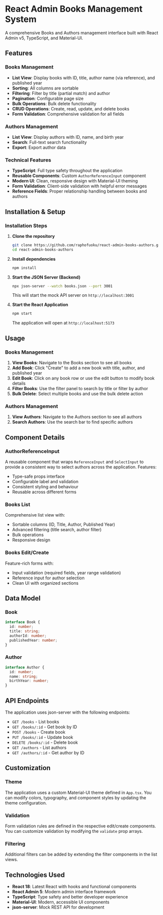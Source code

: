 # React Admin Books Management System

A comprehensive Books and Authors management interface built with React Admin v5, TypeScript, and Material-UI.

## Features

### Books Management
- **List View**: Display books with ID, title, author name (via reference), and published year
- **Sorting**: All columns are sortable
- **Filtering**: Filter by title (partial match) and author
- **Pagination**: Configurable page size
- **Bulk Operations**: Bulk delete functionality
- **CRUD Operations**: Create, read, update, and delete books
- **Form Validation**: Comprehensive validation for all fields

### Authors Management
- **List View**: Display authors with ID, name, and birth year
- **Search**: Full-text search functionality
- **Export**: Export author data

### Technical Features
- **TypeScript**: Full type safety throughout the application
- **Reusable Components**: Custom `AuthorReferenceInput` component
- **Modern UI**: Clean, responsive design with Material-UI theming
- **Form Validation**: Client-side validation with helpful error messages
- **Reference Fields**: Proper relationship handling between books and authors


## Installation & Setup

### Installation Steps

1. **Clone the repository**
   ```bash
   git clone https://github.com/raphofuoku/react-admin-books-authors.git
   cd react-admin-books-authors
   ```

2. **Install dependencies**
   ```bash
   npm install
   ```

3. **Start the JSON Server (Backend)**
   ```bash
   npx json-server --watch books.json --port 3001
   ```
   This will start the mock API server on `http://localhost:3001`

4. **Start the React Application**
   ```bash
   npm start
   ```
   The application will open at `http://localhost:5173`

## Usage

### Books Management
1. **View Books**: Navigate to the Books section to see all books
2. **Add Book**: Click "Create" to add a new book with title, author, and published year
3. **Edit Book**: Click on any book row or use the edit button to modify book details
4. **Filter Books**: Use the filter panel to search by title or filter by author
5. **Bulk Delete**: Select multiple books and use the bulk delete action

### Authors Management
1. **View Authors**: Navigate to the Authors section to see all authors
2. **Search Authors**: Use the search bar to find specific authors

## Component Details

### AuthorReferenceInput
A reusable component that wraps `ReferenceInput` and `SelectInput` to provide a consistent way to select authors across the application. Features:
- Type-safe props interface
- Configurable label and validation
- Consistent styling and behaviour
- Reusable across different forms

### Books List
Comprehensive list view with:
- Sortable columns (ID, Title, Author, Published Year)
- Advanced filtering (title search, author filter)
- Bulk operations
- Responsive design

### Books Edit/Create
Feature-rich forms with:
- Input validation (required fields, year range validation)
- Reference input for author selection
- Clean UI with organized sections

## Data Model

### Book
```typescript
interface Book {
  id: number;
  title: string;
  authorId: number;
  publishedYear: number;
}
```

### Author
```typescript
interface Author {
  id: number;
  name: string;
  birthYear: number;
}
```

## API Endpoints

The application uses json-server with the following endpoints:
- `GET /books` - List books
- `GET /books/:id` - Get book by ID
- `POST /books` - Create book
- `PUT /books/:id` - Update book
- `DELETE /books/:id` - Delete book
- `GET /authors` - List authors
- `GET /authors/:id` - Get author by ID

## Customization

### Theme
The application uses a custom Material-UI theme defined in `App.tsx`. You can modify colors, typography, and component styles by updating the theme configuration.

### Validation
Form validation rules are defined in the respective edit/create components. You can customize validation by modifying the `validate` prop arrays.

### Filtering
Additional filters can be added by extending the filter components in the list views.

## Technologies Used

- **React 18**: Latest React with hooks and functional components
- **React Admin 5**: Modern admin interface framework
- **TypeScript**: Type safety and better developer experience
- **Material-UI**: Modern, accessible UI components
- **json-server**: Mock REST API for development